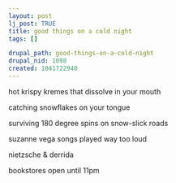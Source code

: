 ```yaml
--- 
layout: post
lj_post: TRUE
title: good things on a cold night
tags: []

drupal_path: good-things-on-a-cold-night
drupal_nid: 1098
created: 1041722940
---
```

hot krispy kremes that dissolve in your mouth

catching snowflakes on your tongue

surviving 180 degree spins on snow-slick roads

suzanne vega songs played way too loud

nietzsche & derrida

bookstores open until 11pm
